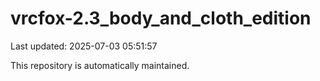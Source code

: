 # vrcfox-2.3_body_and_cloth_edition

Last updated: 2025-07-03 05:51:57

This repository is automatically maintained.
